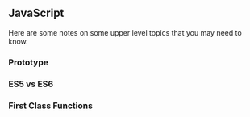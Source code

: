 ## JavaScript
Here are some notes on some upper level topics that you may need to know.

### Prototype

### ES5 vs ES6

### First Class Functions